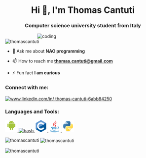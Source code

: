 <h1 align="center">Hi 👋, I'm Thomas Cantuti</h1>
<h3 align="center">Computer science university student from Italy</h3>

<img align="right" alt="coding" width="400" src="https://media.tenor.com/qJ5evVs-_uUAAAAC/coding.gif">

<p align="left"> <img src="https://komarev.com/ghpvc/?username=thomascantuti&label=Profile%20views&color=0e75b6&style=flat" alt="thomascantuti" /> </p>

- 💬 Ask me about **NAO programming**

- 📫 How to reach me **thomas.cantuti@gmail.com**

- ⚡ Fun fact **I am curious**

<h3 align="left">Connect with me:</h3>
<p align="left">
<a href="https://linkedin.com/in/thomas-cantuti-6abb84250" target="blank"><img align="center" src="https://raw.githubusercontent.com/rahuldkjain/github-profile-readme-generator/master/src/images/icons/Social/linked-in-alt.svg" alt="www.linkedin.com/in/ thomas-cantuti-6abb84250" height="30" width="40" /></a>
</p>

<h3 align="left">Languages and Tools:</h3>
<p align="left"> <a href="https://developer.android.com" target="_blank" rel="noreferrer"> <img src="https://raw.githubusercontent.com/devicons/devicon/master/icons/android/android-original-wordmark.svg" alt="android" width="40" height="40"/> </a> <a href="https://www.gnu.org/software/bash/" target="_blank" rel="noreferrer"> <img src="https://www.vectorlogo.zone/logos/gnu_bash/gnu_bash-icon.svg" alt="bash" width="40" height="40"/> </a> <a href="https://www.cprogramming.com/" target="_blank" rel="noreferrer"> <img src="https://raw.githubusercontent.com/devicons/devicon/master/icons/c/c-original.svg" alt="c" width="40" height="40"/> </a> <a href="https://www.java.com" target="_blank" rel="noreferrer"> <img src="https://raw.githubusercontent.com/devicons/devicon/master/icons/java/java-original.svg" alt="java" width="40" height="40"/> </a> <a href="https://www.python.org" target="_blank" rel="noreferrer"> <img src="https://raw.githubusercontent.com/devicons/devicon/master/icons/python/python-original.svg" alt="python" width="40" height="40"/> </a> </p>

<p><img align="left" src="https://github-readme-stats.vercel.app/api/top-langs?username=thomascantuti&show_icons=true&locale=en&layout=compact" alt="thomascantuti" /></p>

<p>&nbsp;<img align="center" src="https://github-readme-stats.vercel.app/api?username=thomascantuti&show_icons=true&locale=en" alt="thomascantuti" /></p>

<p><img align="center" src="https://github-readme-streak-stats.herokuapp.com/?user=thomascantuti&" alt="thomascantuti" /></p>
